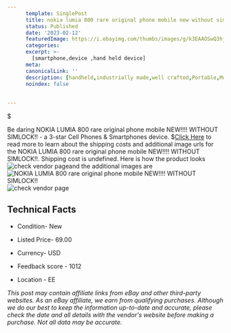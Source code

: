 ```yaml
---
      template: SinglePost
      title: nokia lumia 800 rare original phone mobile new without simlock 
      status: Published
      date: '2023-02-12'
      featuredImage: https://i.ebayimg.com/thumbs/images/g/k3EAAOSwQ3hjrKRb/s-l225.jpg
      categories: 
      excerpt: >-
        [smartphone,device ,hand held device]
      meta:
      canonicalLink: ''
      description: [handheld,industrially made,well crafted,Portable,Mobile,Compact,Convenient,Lightweight,Maneuverable,Man-portable,Miniature,Carriable,Hand-held,Light,Holdable,Transportable,Mobile device,Pocket-sized,On-the-go,Wireless,Cordless,Compact size,Convenient size, smartphone,device ,hand held device]
      noindex: false
      
        
---
```

$

Be daring NOKIA LUMIA 800 rare original phone mobile NEW!!!! WITHOUT SIMLOCK!! - a 3-star Cell Phones & Smartphones device.
$[Click Here](https://www.ebay.com/itm/125686307754?hash=item1d437cdbaa%3Ag%3Ak3EAAOSwQ3hjrKRb&amdata=enc%3AAQAHAAAA4M9tAqX5ZvG0y2KqgVK6qaxWiOJfvtzEuj9r4cAudCw%2Bg9nPUC4OKKBfIV4QSdHeo%2BreE97m5NoiQ3gVEG5v2wIqUBrHjKBMooLpII4JUMrtLvEb3H8ScHXmmoQ2eXHtHO9u47OndhcJXeGiRb3OD%2B6wSIsdpU5DqT0PyC%2Bv8%2FVRurZuzZJtWdu0zGZF%2FZOaEisBtp%2FYcsc6700C0hUqXtsN7mAnIwMFw9nV19WgkYVTZtifFZB3pJsimCbNIPb5cqO1A%2FzMuvivuhURCBS5nnKGnGPhQ4zauHgcz7srSlSJ&mkevt=1&mkcid=1&mkrid=711-53200-19255-0&campid=%253CePNCampaignId%253E&customid=%253CreferenceId%253E&toolid=10049) to read more to learn about the shipping costs and additional image urls for the NOKIA LUMIA 800 rare original phone mobile NEW!!!! WITHOUT SIMLOCK!!. Shipping cost is undefined. Here is how the product looks ![check vendor page](https://i.ebayimg.com/thumbs/images/g/k3EAAOSwQ3hjrKRb/s-l225.jpg)and the additional images are![NOKIA LUMIA 800 rare original phone mobile NEW!!!! WITHOUT SIMLOCK!!](https://i.ebayimg.com/images/g/k3EAAOSwQ3hjrKRb/s-l1600.jpg)![check vendor page](https://origin-galleryplus.ebayimg.com/ws/web/125686307754_2_0_1/225x225.jpg,https://origin-galleryplus.ebayimg.com/ws/web/125686307754_3_0_1/225x225.jpg,https://origin-galleryplus.ebayimg.com/ws/web/125686307754_4_0_1/225x225.jpg,https://origin-galleryplus.ebayimg.com/ws/web/125686307754_5_0_1/225x225.jpg,https://origin-galleryplus.ebayimg.com/ws/web/125686307754_6_0_1/225x225.jpg,https://origin-galleryplus.ebayimg.com/ws/web/125686307754_7_0_1/225x225.jpg,https://origin-galleryplus.ebayimg.com/ws/web/125686307754_8_0_1/225x225.jpg,https://origin-galleryplus.ebayimg.com/ws/web/125686307754_9_0_1/225x225.jpg,https://origin-galleryplus.ebayimg.com/ws/web/125686307754_10_0_1/225x225.jpg)



 ## Technical Facts 



     
      

 - Condition- New 


      

 - Listed Price- 69.00 


      

 - Currency- USD 


      

 - Feedback score - 1012 


      

 - Location - EE 


      
      

 *_This post may contain affiliate links from eBay and other third-party websites. As an eBay affiliate, we earn from qualifying purchases. Although we do our best to keep the information up-to-date and accurate, please check the date and all details with the vendor's website before making a purchase. Not all data may be accurate._*







